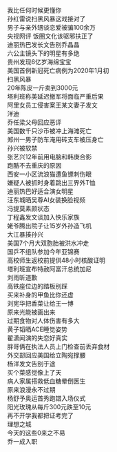 我比任何时候更懂你  
孙红雷说扫黑风暴这戏接对了  
男子与亲外甥谈恋爱被骗100余万  
央视网评 饭圈文化该驱邪扶正了  
迪丽热巴发长文告别乔晶晶  
六公主镜头下的明星有多绝  
贵州发现6亿岁海绵宝宝  
美国首例新冠死亡病例为2020年1月初  
扫黑风暴  
20年陈皮一斤卖到3000元  
塔利班称美延迟撤军将面临严重后果  
阿里女员工侵害案王某文妻子发文  
洋迪  
乔任梁父母回应恶评  
美国数千只沙币被冲上海滩死亡  
郑州一男子防车淹用砖支车被压身亡  
孙兴被软禁  
张艺兴12年前用电脑和韩庚合影  
跑酷不去重庆的原因  
西安一小区流浪猫遭鱼镖刺伤眼  
嫌疑人被抓时身着跳出三界外T恤  
迪丽热巴好适合演女明星  
汪东城晒吴尊AI女装换脸视频  
冯提莫素颜状态  
丁程鑫发文谈加入快乐家族  
姥爷腾出院子让15岁外孙造飞机  
大江暴揍孙兴  
美国7个月大双胞胎被洪水冲走  
国乒不组队参加今年亚锦赛  
高校师生返校前提供48小时核酸证明  
塔利班宣布特赦阿富汗总统加尼  
刘雨昕道歉  
高铁座位边的踏板别踩  
买来补身的甲鱼比你还虚  
刘宪华把香菜让给王一博  
原来光能被画出来  
过期食物对人体伤害有多大  
黄子韬晒ACE睡觉姿势  
翟潇闻演的失恋好真实  
胖哥俩在执法人员上门检查前丢弃食材  
外交部回应美国给立陶宛撑腰  
杨洋发文告别于途  
买个菜感觉像上了天  
病人家属搭救低血糖晕倒医生  
原来浪漫永不过期  
杨舒予奥运首秀跑错入场仪式  
阳光玫瑰从每斤300元跌至10元  
再不开学我都把证考完了  
理想之城  
今天的这些0来之不易  
乔一成入职  
